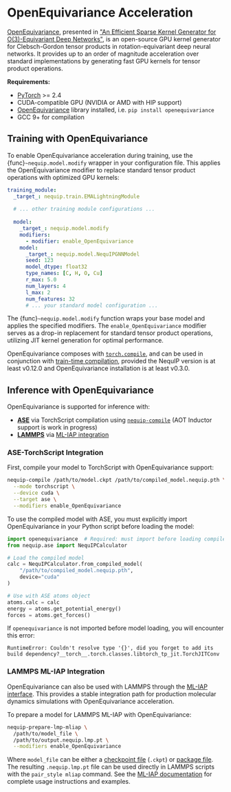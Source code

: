 # OpenEquivariance Acceleration

[OpenEquivariance](https://github.com/PASSIONLab/OpenEquivariance), presented in ["An Efficient Sparse Kernel Generator for O(3)-Equivariant Deep Networks"](https://arxiv.org/abs/2501.13986), is an open-source GPU kernel generator for Clebsch-Gordon tensor products in rotation-equivariant deep neural networks.
It provides up to an order of magnitude acceleration over standard implementations by generating fast GPU kernels for tensor product operations.


**Requirements:**

- [PyTorch](https://pytorch.org/) >= 2.4
- CUDA-compatible GPU (NVIDIA or AMD with HIP support)
- [OpenEquivariance](https://github.com/PASSIONLab/OpenEquivariance) library installed, i.e. `pip install openequivariance`
- GCC 9+ for compilation

## Training with OpenEquivariance

To enable OpenEquivariance acceleration during training, use the {func}`~nequip.model.modify` wrapper in your configuration file. This applies the OpenEquivariance modifier to replace standard tensor product operations with optimized GPU kernels:

```yaml
training_module:
  _target_: nequip.train.EMALightningModule
  
  # ... other training module configurations ...
  
  model:
    _target_: nequip.model.modify
    modifiers:
      - modifier: enable_OpenEquivariance
    model:
      _target_: nequip.model.NequIPGNNModel
      seed: 123
      model_dtype: float32
      type_names: [C, H, O, Cu]
      r_max: 5.0
      num_layers: 4
      l_max: 2
      num_features: 32
      # ... your standard model configuration ...
```

The {func}`~nequip.model.modify` function wraps your base model and applies the specified modifiers. The `enable_OpenEquivariance` modifier serves as a drop-in replacement for standard tensor product operations, utilizing JIT kernel generation for optimal performance.

OpenEquivariance composes with [`torch.compile`](https://pytorch.org/docs/stable/generated/torch.compile.html), and can be used in conjunction with [train-time compilation](pt2_compilation.md), provided the NequIP version is at least v0.12.0 and OpenEquivariance installation is at least v0.3.0.

## Inference with OpenEquivariance

OpenEquivariance is supported for inference with:
- **[ASE](../../integrations/ase.md)** via TorchScript compilation using [`nequip-compile`](../getting-started/workflow.md#compilation) (AOT Inductor support is work in progress)
- **[LAMMPS](../../integrations/lammps/index.md)** via [ML-IAP integration](../../integrations/lammps/mliap.md)

### ASE-TorchScript Integration

First, compile your model to TorchScript with OpenEquivariance support:

```bash
nequip-compile /path/to/model.ckpt /path/to/compiled_model.nequip.pth \
  --mode torchscript \
  --device cuda \
  --target ase \
  --modifiers enable_OpenEquivariance
```

To use the compiled model with ASE, you must explicitly import OpenEquivariance in your Python script before loading the model:

```python
import openequivariance  # Required: must import before loading compiled model
from nequip.ase import NequIPCalculator

# Load the compiled model
calc = NequIPCalculator.from_compiled_model(
    "/path/to/compiled_model.nequip.pth",
    device="cuda"
)

# Use with ASE atoms object
atoms.calc = calc
energy = atoms.get_potential_energy()
forces = atoms.get_forces()
```

If `openequivariance` is not imported before model loading, you will encounter this error:
```
RuntimeError: Couldn't resolve type '{}', did you forget to add its build dependency?__torch__.torch.classes.libtorch_tp_jit.TorchJITConv
```

### LAMMPS ML-IAP Integration

OpenEquivariance can also be used with LAMMPS through the [ML-IAP interface](../../integrations/lammps/mliap.md).
This provides a stable integration path for production molecular dynamics simulations with OpenEquivariance acceleration.

To prepare a model for LAMMPS ML-IAP with OpenEquivariance:

```bash
nequip-prepare-lmp-mliap \
  /path/to/model_file \
  /path/to/output.nequip.lmp.pt \
  --modifiers enable_OpenEquivariance
```

Where `model_file` can be either a [checkpoint file](../getting-started/files.md#checkpoint-files) (`.ckpt`) or [package file](../getting-started/files.md#package-files).
The resulting `.nequip.lmp.pt` file can be used directly in LAMMPS scripts with the `pair_style mliap` command.
See the [ML-IAP documentation](../../integrations/lammps/mliap.md) for complete usage instructions and examples.
